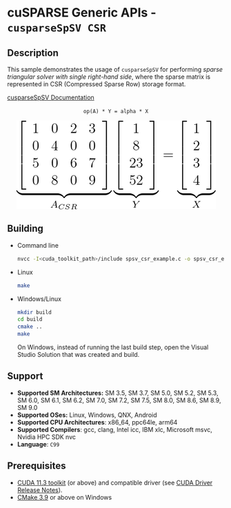 # cuSPARSE Generic APIs - `cusparseSpSV CSR`

## Description

This sample demonstrates the usage of `cusparseSpSV` for performing *sparse triangular solver with single right-hand side*, where the sparse matrix is represented in CSR (Compressed Sparse Row) storage format.

[cusparseSpSV Documentation](https://docs.nvidia.com/cuda/cusparse/index.html#cusparse-generic-function-spsv)

<center>

`op(A) * Y = alpha * X`

![](spsv_csr.png)
</center>

## Building

* Command line
    ```bash
    nvcc -I<cuda_toolkit_path>/include spsv_csr_example.c -o spsv_csr_example -lcusparse
    ```

* Linux
    ```bash
    make
    ```

* Windows/Linux
    ```bash
    mkdir build
    cd build
    cmake ..
    make
    ```
    On Windows, instead of running the last build step, open the Visual Studio Solution that was created and build.

## Support

* **Supported SM Architectures:** SM 3.5, SM 3.7, SM 5.0, SM 5.2, SM 5.3, SM 6.0, SM 6.1, SM 6.2, SM 7.0, SM 7.2, SM 7.5, SM 8.0, SM 8.6, SM 8.9, SM 9.0
* **Supported OSes:** Linux, Windows, QNX, Android
* **Supported CPU Architectures**: x86_64, ppc64le, arm64
* **Supported Compilers**: gcc, clang, Intel icc, IBM xlc, Microsoft msvc, Nvidia HPC SDK nvc
* **Language**: `C99`

## Prerequisites

* [CUDA 11.3 toolkit](https://developer.nvidia.com/cuda-downloads) (or above) and compatible driver (see [CUDA Driver Release Notes](https://docs.nvidia.com/cuda/cuda-toolkit-release-notes/index.html#cuda-major-component-versions)).
* [CMake 3.9](https://cmake.org/download/) or above on Windows
